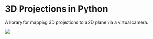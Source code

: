 # 3D Projections in Python

A library for mapping 3D projections to a 2D plane via a virtual camera.

![](https://github.com/FrewtyPebbles/Python-3D-Projection/blob/main/tests/rotating_space_teapot.gif)
